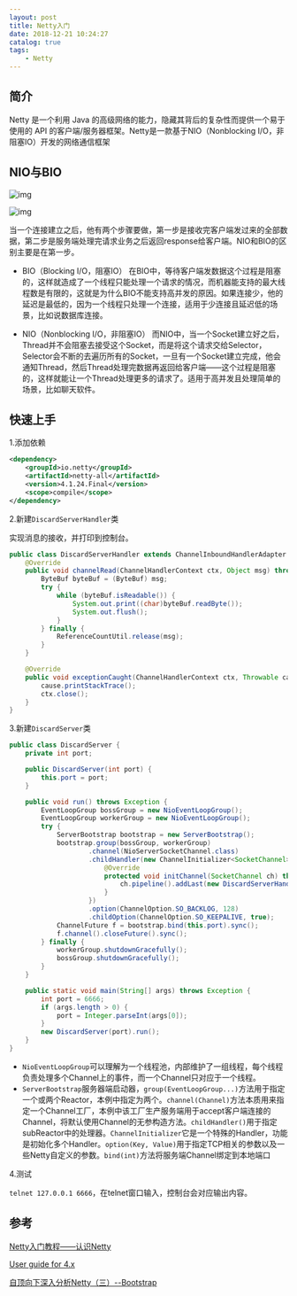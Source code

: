 ```yaml
---
layout: post
title: Netty入门
date: 2018-12-21 10:24:27
catalog: true
tags:
    - Netty
---
```


## 简介

Netty 是一个利用 Java 的高级网络的能力，隐藏其背后的复杂性而提供一个易于使用的 API 的客户端/服务器框架。Netty是一款基于NIO（Nonblocking I/O，非阻塞IO）开发的网络通信框架

## NIO与BIO

![img](../../../../img/in-post/post-java/nio.png)

![img](../../../../img/in-post/post-java/bio.png)

当一个连接建立之后，他有两个步骤要做，第一步是接收完客户端发过来的全部数据，第二步是服务端处理完请求业务之后返回response给客户端。NIO和BIO的区别主要是在第一步。

- BIO（Blocking I/O，阻塞IO）
在BIO中，等待客户端发数据这个过程是阻塞的，这样就造成了一个线程只能处理一个请求的情况，而机器能支持的最大线程数是有限的，这就是为什么BIO不能支持高并发的原因。如果连接少，他的延迟是最低的，因为一个线程只处理一个连接，适用于少连接且延迟低的场景，比如说数据库连接。

- NIO（Nonblocking I/O，非阻塞IO）
而NIO中，当一个Socket建立好之后，Thread并不会阻塞去接受这个Socket，而是将这个请求交给Selector，Selector会不断的去遍历所有的Socket，一旦有一个Socket建立完成，他会通知Thread，然后Thread处理完数据再返回给客户端——这个过程是阻塞的，这样就能让一个Thread处理更多的请求了。适用于高并发且处理简单的场景，比如聊天软件。

## 快速上手

1.添加依赖

```xml
<dependency>
    <groupId>io.netty</groupId>
    <artifactId>netty-all</artifactId>
    <version>4.1.24.Final</version>
    <scope>compile</scope>
</dependency>
```

2.新建`DiscardServerHandler`类

实现消息的接收，并打印到控制台。

```java
public class DiscardServerHandler extends ChannelInboundHandlerAdapter {
    @Override
    public void channelRead(ChannelHandlerContext ctx, Object msg) throws Exception {
        ByteBuf byteBuf = (ByteBuf) msg;
        try {
            while (byteBuf.isReadable()) {
                System.out.print((char)byteBuf.readByte());
                System.out.flush();
            }
        } finally {
            ReferenceCountUtil.release(msg);
        }
    }

    @Override
    public void exceptionCaught(ChannelHandlerContext ctx, Throwable cause) throws Exception {
        cause.printStackTrace();
        ctx.close();
    }
}
```

3.新建`DiscardServer`类

```java
public class DiscardServer {
    private int port;

    public DiscardServer(int port) {
        this.port = port;
    }

    public void run() throws Exception {
        EventLoopGroup bossGroup = new NioEventLoopGroup();
        EventLoopGroup workerGroup = new NioEventLoopGroup();
        try {
            ServerBootstrap bootstrap = new ServerBootstrap();
            bootstrap.group(bossGroup, workerGroup)
                    .channel(NioServerSocketChannel.class)
                    .childHandler(new ChannelInitializer<SocketChannel>() {
                        @Override
                        protected void initChannel(SocketChannel ch) throws Exception {
                            ch.pipeline().addLast(new DiscardServerHandler());
                        }
                    })
                    .option(ChannelOption.SO_BACKLOG, 128)
                    .childOption(ChannelOption.SO_KEEPALIVE, true);
            ChannelFuture f = bootstrap.bind(this.port).sync();
            f.channel().closeFuture().sync();
        } finally {
            workerGroup.shutdownGracefully();
            bossGroup.shutdownGracefully();
        }
    }

    public static void main(String[] args) throws Exception {
        int port = 6666;
        if (args.length > 0) {
            port = Integer.parseInt(args[0]);
        }
        new DiscardServer(port).run();
    }
}
```

- `NioEventLoopGroup`可以理解为一个线程池，内部维护了一组线程，每个线程负责处理多个Channel上的事件，而一个Channel只对应于一个线程。
- `ServerBootstrap`服务器端启动器，`group(EventLoopGroup...)`方法用于指定一个或两个Reactor，本例中指定为两个。`channel(Channel)`方法本质用来指定一个Channel工厂，本例中该工厂生产服务端用于accept客户端连接的Channel，将默认使用Channel的无参构造方法。`childHandler()`用于指定subReactor中的处理器。`ChannelInitializer`它是一个特殊的Handler，功能是初始化多个Handler。`option(Key, Value)`用于指定TCP相关的参数以及一些Netty自定义的参数。`bind(int)`方法将服务端Channel绑定到本地端口

4.测试

`telnet 127.0.0.1 6666`，在telnet窗口输入，控制台会对应输出内容。

## 参考

[Netty入门教程——认识Netty](https://www.jianshu.com/p/b9f3f6a16911)

[User guide for 4.x](https://netty.io/wiki/user-guide-for-4.x.html)

[自顶向下深入分析Netty（三）--Bootstrap](https://www.jianshu.com/p/e896c7f461b1)